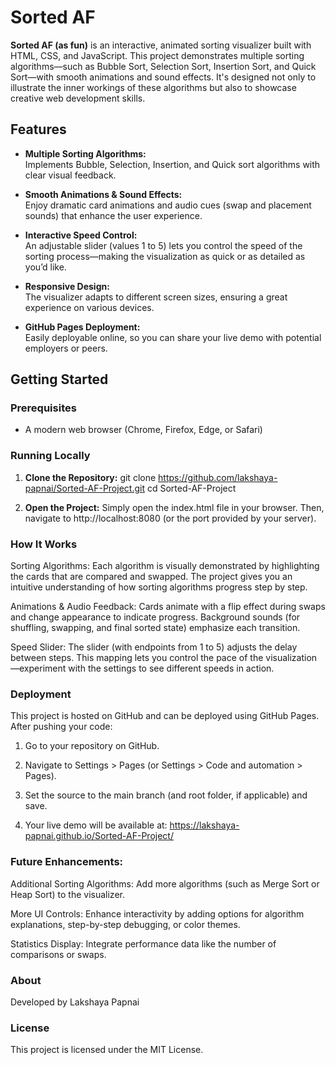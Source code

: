 # Sorted AF

**Sorted AF (as fun)** is an interactive, animated sorting visualizer built with HTML, CSS, and JavaScript. This project demonstrates multiple sorting algorithms—such as Bubble Sort, Selection Sort, Insertion Sort, and Quick Sort—with smooth animations and sound effects. It's designed not only to illustrate the inner workings of these algorithms but also to showcase creative web development skills.

## Features

- **Multiple Sorting Algorithms:**  
  Implements Bubble, Selection, Insertion, and Quick sort algorithms with clear visual feedback.

- **Smooth Animations & Sound Effects:**  
  Enjoy dramatic card animations and audio cues (swap and placement sounds) that enhance the user experience.

- **Interactive Speed Control:**  
  An adjustable slider (values 1 to 5) lets you control the speed of the sorting process—making the visualization as quick or as detailed as you’d like.

- **Responsive Design:**  
  The visualizer adapts to different screen sizes, ensuring a great experience on various devices.

- **GitHub Pages Deployment:**  
  Easily deployable online, so you can share your live demo with potential employers or peers.

## Getting Started

### Prerequisites

- A modern web browser (Chrome, Firefox, Edge, or Safari)

### Running Locally

1. **Clone the Repository:**
   git clone https://github.com/lakshaya-papnai/Sorted-AF-Project.git
   cd Sorted-AF-Project
   
2. **Open the Project:**
Simply open the index.html file in your browser.
Then, navigate to http://localhost:8080 (or the port provided by your server).

### How It Works
Sorting Algorithms: Each algorithm is visually demonstrated by highlighting the cards that are compared and swapped. The project gives you an intuitive understanding of how sorting algorithms progress step by step.

Animations & Audio Feedback: Cards animate with a flip effect during swaps and change appearance to indicate progress. Background sounds (for shuffling, swapping, and final sorted state) emphasize each transition.

Speed Slider: The slider (with endpoints from 1 to 5) adjusts the delay between steps. This mapping lets you control the pace of the visualization—experiment with the settings to see different speeds in action.

### Deployment
This project is hosted on GitHub and can be deployed using GitHub Pages. After pushing your code:

1. Go to your repository on GitHub.

2. Navigate to Settings > Pages (or Settings > Code and automation > Pages).

3. Set the source to the main branch (and root folder, if applicable) and save.

4. Your live demo will be available at: https://lakshaya-papnai.github.io/Sorted-AF-Project/

### Future Enhancements:

Additional Sorting Algorithms: Add more algorithms (such as Merge Sort or Heap Sort) to the visualizer.

More UI Controls: Enhance interactivity by adding options for algorithm explanations, step-by-step debugging, or color themes.

Statistics Display: Integrate performance data like the number of comparisons or swaps.

### About
Developed by Lakshaya Papnai 

### License
This project is licensed under the MIT License.



   
